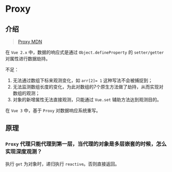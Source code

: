 # Proxy

## 介绍

> [Proxy MDN](https://developer.mozilla.org/zh-CN/docs/Web/JavaScript/Reference/Global_Objects/Proxy)

在 `Vue 2.x` 中，数据的响应式是通过 `Object.defineProperty` 的 `setter/getter` 对属性进行数据劫持。

不足：
1. 无法通过数组下标来观测变化，如 `arr[2]= 1` 这种写法不会被捕捉到；
2. 无法监测数组长度的变化，为此对数组的7个原生方法做了劫持，从而实现对数组的观测；
3. 对象的新增属性无法直接观测，只能通过 `Vue.set` 辅助方法达到观测目的。

在 `Vue 3` 中，基于 `Proxy` 对数据响应系统重写。


## 原理

### `Proxy` 代理只能代理到第一层，当代理的对象是多层嵌套的时候，怎么实现深度观测？

执行 `get` 为对象时，递归执行 `reactive`。否则直接返回。
